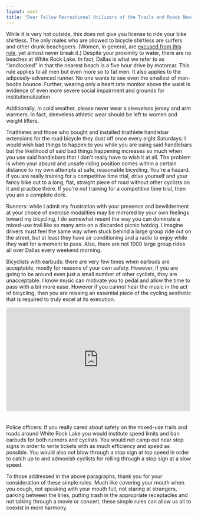 ```yaml
---
layout: post
title: "Dear Fellow Recreational Utilizers of the Trails and Roads Near White Rock Lake, Dallas, Texas"
---
```


While it is very hot outside, this does not give you license to ride your bike shirtless. The only males who are allowed to bicycle shirtless are surfers and other drunk beachgoers. (Women, in general, are [excused from this rule](http://www.flickr.com/search/?q=topless%20bicyclist), yet almost never break it.) Despite your proximity to water, there are no beaches at White Rock Lake. In fact, Dallas is what we refer to as &ldquo;landlocked&rdquo; in that the nearest beach is a five hour drive by motorcar. This rule applies to all men but even more so to fat men. It also applies to the adiposely-advanced runner. No one wants to see even the smallest of man-boobs bounce. Further, wearing only a heart rate monitor above the waist is evidence of even more severe social impairment and grounds for institutionalization.

Additionally, in cold weather, please never wear a sleeveless jersey and arm warmers. In fact, sleeveless athletic wear should be left to women and weight lifters.

Triathletes and those who bought and installed triathlete handlebar extensions for the road bicycle they dust off once every eight Saturdays: I would wish bad things to happen to you while you are using said handlebars but the likelihood of said bad things happening increases so much when you use said handlebars that I don't really have to wish it at all. The problem is when your absurd and unsafe riding position comes within a certain distance to my own attempts at safe, reasonable bicycling. You're a hazard. If you are really training for a competitive time trial, drive yourself and your fancy bike out to a long, flat, straight piece of road without other cyclists on it and practice there. If you're not training for a competitive time trial, then you are a complete dork.

Runners: while I admit my frustration with your presence and bewilderment at your choice of exercise modalities may be mirrored by your own feelings toward my bicycling, I do somewhat resent the way you can dominate a mixed-use trail like so many ants on a discarded picnic hotdog. I imagine drivers must feel the same way when stuck behind a large group ride out on the street, but at least they have air conditioning and a radio to enjoy while they wait for a moment to pass. Also, there are not 1000 large group rides all over Dallas every weekend morning.

Bicyclists with earbuds: there are very few times when earbuds are acceptable, mostly for reasons of your own safety. However, if you are going to be around even just a small number of other cyclists, they are unacceptable. I know music can motivate you to pedal and allow the time to pass with a bit more ease. However if you cannot hear the music in the act of bicycling, then you are missing an essential piece of the cycling aesthetic that is required to truly excel at its execution. 

<iframe src="http://player.vimeo.com/video/22444962?title=0&amp;byline=0&amp;portrait=0&amp;color=ffffff" width="499" height="281" frameborder="0" style="margin-bottom:1.5em;"></iframe>

Police officers: if you really cared about safety on the mixed-use trails and roads around White Rock Lake you would institute speed limits and ban earbuds for both runners and cyclists. You would not camp out near stop signs in order to write tickets with as much efficiency and speed as possible. You would also not blow through a stop sign at top speed in order to catch up to and admonish cyclists for rolling through a stop sign at a slow speed.

To those addressed in the above paragraphs, thank you for your consideration of these simple rules. Much like covering your mouth when you cough, not speaking with your mouth full, not staring at strangers, parking between the lines, putting trash in the appropriate receptacles and not talking through a movie or concert, these simple rules can allow us all to coexist in more harmony.